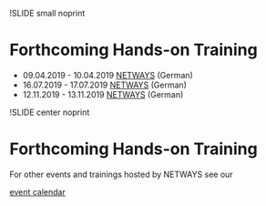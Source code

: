 !SLIDE small noprint
# Forthcoming Hands-on Training

* 09.04.2019 - 10.04.2019 [NETWAYS](https://www.netways.de/trainings/foreman/) (German)
* 16.07.2019 - 17.07.2019 [NETWAYS](https://www.netways.de/trainings/foreman/) (German)
* 12.11.2019 - 13.11.2019 [NETWAYS](https://www.netways.de/trainings/foreman/) (German)


!SLIDE center noprint
# Forthcoming Hands-on Training

For other events and trainings hosted by NETWAYS see our

[event calendar](https://www.netways.de/en/events/)
